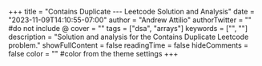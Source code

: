+++
title = "Contains Duplicate --- Leetcode Solution and Analysis"
date = "2023-11-09T14:10:55-07:00"
author = "Andrew Attilio"
authorTwitter = "" #do not include @
cover = ""
tags = ["dsa", "arrays"]
keywords = ["", ""]
description = "Solution and analysis for the Contains Duplicate Leetcode problem."
showFullContent = false
readingTime = false
hideComments = false
color = "" #color from the theme settings
+++

